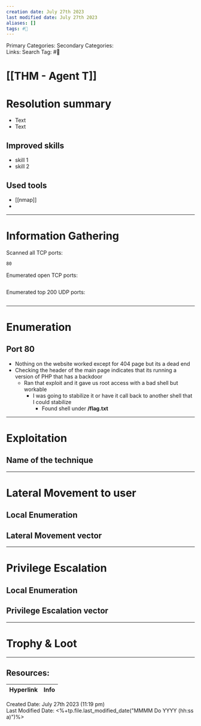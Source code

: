 ```yaml
---
creation date: July 27th 2023
last modified date: July 27th 2023
aliases: []
tags: #🎌
---
```


Primary Categories: 
Secondary Categories:  
Links: 
Search Tag: #🎌  

# [[THM -  Agent T]]  


# Resolution summary
- Text
- Text

## Improved skills
- skill 1
- skill 2

## Used tools
- [[nmap]]
- 

---

# Information Gathering
Scanned all TCP ports:
```bash
80
```

Enumerated open TCP ports:
```bash

```

Enumerated top 200 UDP ports:
```bash

```

---

# Enumeration
## Port 80
- Nothing on the website worked except for 404 page but its a dead end
- Checking the header of the main page indicates that its running a version of PHP that has a backdoor
	- Ran that exploit and it gave us root access with a bad shell but workable
		- I was going to stabilize it or have it call back to another shell that I could stabilize
			- Found shell under **/flag.txt**


---

# Exploitation
## Name of the technique


---

# Lateral Movement to user
## Local Enumeration


## Lateral Movement vector


---

# Privilege Escalation
## Local Enumeration


## Privilege Escalation vector


---

# Trophy & Loot

___

## Resources:

| Hyperlink | Info |
| --------- | ---- |


Created Date: July 27th 2023 (11:19 pm)  
Last Modified Date: <%+tp.file.last_modified_date("MMMM Do YYYY (hh:ss a)")%>
